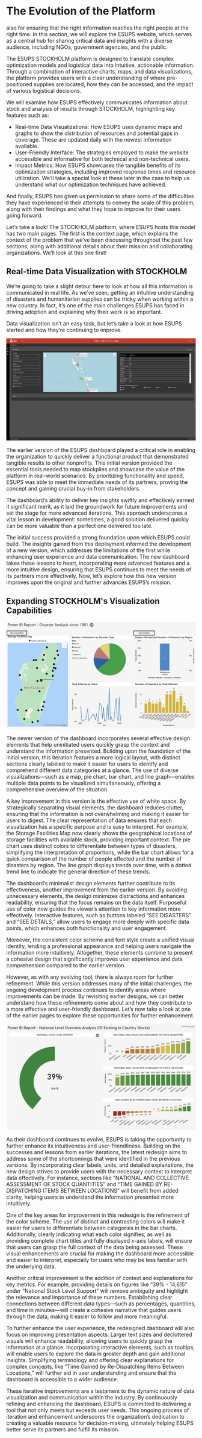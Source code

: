 # The Evolution of the Platform

also for ensuring that the right information reaches the right people at the right time. In this section, we will explore the ESUPS website, which serves as a central hub for sharing critical data and insights with a diverse audience, including NGOs, government agencies, and the public.

The ESUPS STOCKHOLM platform is designed to translate complex optimization models and logistical data into intuitive, actionable information. Through a combination of interactive charts, maps, and data visualizations, the platform provides users with a clear understanding of where pre-positioned supplies are located, how they can be accessed, and the impact of various logistical decisions.

We will examine how ESUPS effectively communicates information about stock and analysis of results through STOCKHOLM, highlighting key features such as: 
- Real-time Data Visualizations: How ESUPS uses dynamic maps and graphs to show the distribution of resources and potential gaps in coverage. These are updated daily with the newest information available.
- User-Friendly Interface: The strategies employed to make the website accessible and informative for both technical and non-technical users. 
- Impact Metrics: How ESUPS showcases the tangible benefits of its optimization strategies, including improved response times and resource utilization. We’ll take a special look at these later in the case to help us understand what our optimization techniques have achieved.

And finally, ESUPS has given us permission to share some of the difficulties they have experienced in their attempts to convey the scale of this problem, along with their findings and what they hope to improve for their users going forward.

Let’s take a look!
The STOCKHOLM platform, where ESUPS hosts this model has two main pages. The first is the context page, which explains the context of the problem that we’ve been discussing throughout the past few sections, along with additional details about their mission and collaborating organizations. We’ll look at this one first!


## Real-time Data Visualization with STOCKHOLM

We’re going to take a slight detour here to look at how all this information is communicated in real life. 
As we’ve seen, getting an intuitive understanding of disasters and humanitarian supplies can be tricky when working within a new country. In fact, it’s one of the main challenges ESUPS has faced in driving adoption and explaining why their work is so important.

Data visualization isn’t an easy task, but let’s take a look at how ESUPS started and how they’re continuing to improve.

![](images/Old_Stockholm.png)

The earlier version of the ESUPS dashboard played a critical role in enabling the organization to quickly deliver a functional product that demonstrated tangible results to other nonprofits. This initial version provided the essential tools needed to map stockpiles and showcase the value of the platform in real-world scenarios. By prioritizing functionality and speed, ESUPS was able to meet the immediate needs of its partners, proving the concept and gaining crucial buy-in from stakeholders.

The dashboard’s ability to deliver key insights swiftly and effectively earned it significant merit, as it laid the groundwork for future improvements and set the stage for more advanced iterations. This approach underscores a vital lesson in development: sometimes, a good solution delivered quickly can be more valuable than a perfect one delivered too late.

The initial success provided a strong foundation upon which ESUPS could build. The insights gained from this deployment informed the development of a new version, which addresses the limitations of the first while enhancing user experience and data communication. The new dashboard takes these lessons to heart, incorporating more advanced features and a more intuitive design, ensuring that ESUPS continues to meet the needs of its partners more effectively. Now, let’s explore how this new version improves upon the original and further advances ESUPS’s mission.

## Expanding STOCKHOLM's Visualization Capabilities

![](images/Disaster_Dashboard.png)

The newer version of the dashboard incorporates several effective design elements that help uninitiated users quickly grasp the context and understand the information presented. Building upon the foundation of the initial version, this iteration features a more logical layout, with distinct sections clearly labeled to make it easier for users to identify and comprehend different data categories at a glance. The use of diverse visualizations—such as a map, pie chart, bar chart, and line graph—enables multiple data points to be visualized simultaneously, offering a comprehensive overview of the situation.

A key improvement in this version is the effective use of white space. By strategically separating visual elements, the dashboard reduces clutter, ensuring that the information is not overwhelming and making it easier for users to digest. The clear representation of data ensures that each visualization has a specific purpose and is easy to interpret. For example, the Storage Facilities Map now clearly shows the geographical locations of storage facilities with available stock, providing important context. The pie chart uses distinct colors to differentiate between types of disasters, simplifying the interpretation of proportions, while the bar chart allows for a quick comparison of the number of people affected and the number of disasters by region. The line graph displays trends over time, with a dotted trend line to indicate the general direction of these trends.

The dashboard’s minimalist design elements further contribute to its effectiveness, another improvement from the earlier version. By avoiding unnecessary elements, the design minimizes distractions and enhances readability, ensuring that the focus remains on the data itself. Purposeful use of color now guides the viewer’s attention to key information more effectively. Interactive features, such as buttons labeled “SEE DISASTERS” and “SEE DETAILS,” allow users to engage more deeply with specific data points, which enhances both functionality and user engagement.

Moreover, the consistent color scheme and font style create a unified visual identity, lending a professional appearance and helping users navigate the information more intuitively. Altogether, these elements combine to present a cohesive design that significantly improves user experience and data comprehension compared to the earlier version.

However, as with any evolving tool, there is always room for further refinement. While this version addresses many of the initial challenges, the ongoing development process continues to identify areas where improvements can be made. By revisiting earlier designs, we can better understand how these refinements come about and how they contribute to a more effective and user-friendly dashboard. Let’s now take a look at one of the earlier pages to explore these opportunities for further enhancement.

![](images/Stock_Dashboard.png)

As their dashboard continues to evolve, ESUPS is taking the opportunity to further enhance its intuitiveness and user-friendliness. Building on the successes and lessons from earlier iterations, the latest redesign aims to address some of the shortcomings that were identified in the previous versions. By incorporating clear labels, units, and detailed explanations, the new design strives to provide users with the necessary context to interpret data effectively. For instance, sections like “NATIONAL AND COLLECTIVE ASSESSMENT OF STOCK QUANTITIES” and “TIME GAINED BY RE-DISPATCHING ITEMS BETWEEN LOCATIONS” will benefit from added clarity, helping users to understand the information presented more intuitively.

One of the key areas for improvement in this redesign is the refinement of the color scheme. The use of distinct and contrasting colors will make it easier for users to differentiate between categories in the bar charts. Additionally, clearly indicating what each color signifies, as well as providing complete chart titles and fully displayed x-axis labels, will ensure that users can grasp the full context of the data being assessed. These visual enhancements are crucial for making the dashboard more accessible and easier to interpret, especially for users who may be less familiar with the underlying data.

Another critical improvement is the addition of context and explanations for key metrics. For example, providing details on figures like “39% - 14,615” under “National Stock Level Support” will remove ambiguity and highlight the relevance and importance of these numbers. Establishing clear connections between different data types—such as percentages, quantities, and time in minutes—will create a cohesive narrative that guides users through the data, making it easier to follow and more meaningful.

To further enhance the user experience, the redesigned dashboard will also focus on improving presentation aspects. Larger text sizes and decluttered visuals will enhance readability, allowing users to quickly grasp the information at a glance. Incorporating interactive elements, such as tooltips, will enable users to explore the data in greater depth and gain additional insights. Simplifying terminology and offering clear explanations for complex concepts, like “Time Gained by Re-Dispatching Items Between Locations,” will further aid in user understanding and ensure that the dashboard is accessible to a wider audience.

These iterative improvements are a testament to the dynamic nature of data visualization and communication within the industry. By continuously refining and enhancing the dashboard, ESUPS is committed to delivering a tool that not only meets but exceeds user needs. This ongoing process of iteration and enhancement underscores the organization’s dedication to creating a valuable resource for decision-making, ultimately helping ESUPS better serve its partners and fulfill its mission.
